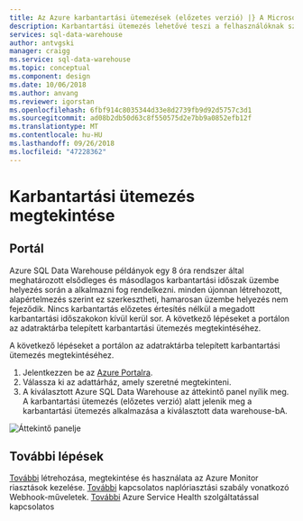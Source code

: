 ```yaml
---
title: Az Azure karbantartási ütemezések (előzetes verzió) |} A Microsoft Docs
description: Karbantartási ütemezés lehetővé teszi a felhasználóknak szerte a szükséges ütemezett karbantartási események az Azure SQL Data warehouse szolgáltatást használja, vezethet be új funkciók, frissítések és javítások megtervezéséhez.
services: sql-data-warehouse
author: antvgski
manager: craigg
ms.service: sql-data-warehouse
ms.topic: conceptual
ms.component: design
ms.date: 10/06/2018
ms.author: anvang
ms.reviewer: igorstan
ms.openlocfilehash: 6fbf914c8035344d33e8d2739fb9d92d5757c3d1
ms.sourcegitcommit: ad08b2db50d63c8f550575d2e7bb9a0852efb12f
ms.translationtype: MT
ms.contentlocale: hu-HU
ms.lasthandoff: 09/26/2018
ms.locfileid: "47228362"
---
```

# <a name="viewing-a-maintenance-schedule"></a>Karbantartási ütemezés megtekintése 

## <a name="portal"></a>Portál

Azure SQL Data Warehouse példányok egy 8 óra rendszer által meghatározott elsődleges és másodlagos karbantartási időszak üzembe helyezés során a alkalmazni fog rendelkezni. minden újonnan létrehozott, alapértelmezés szerint ez szerkesztheti, hamarosan üzembe helyezés nem fejeződik. Nincs karbantartás előzetes értesítés nélkül a megadott karbantartási időszakokon kívül kerül sor.
A következő lépéseket a portálon az adatraktárba telepített karbantartási ütemezés megtekintéséhez.

A következő lépéseket a portálon az adatraktárba telepített karbantartási ütemezés megtekintéséhez.
1.  Jelentkezzen be az [Azure Portalra](https://portal.azure.com/).
2.  Válassza ki az adattárház, amely szeretné megtekinteni. 
3.  A kiválasztott Azure SQL Data Warehouse az áttekintő panel nyílik meg. A karbantartási ütemezés (előzetes verzió) alatt jelenik meg a karbantartási ütemezés alkalmazása a kiválasztott data warehouse-bA.

![Áttekintő panelje](media/sql-data-warehouse-maintenance-scheduling/clear-overview-blade.PNG)

## <a name="next-steps"></a>További lépések
[További](https://docs.microsoft.com/azure/monitoring-and-diagnostics/monitor-alerts-unified-usage) létrehozása, megtekintése és használata az Azure Monitor riasztások kezelése.
[További](https://docs.microsoft.com/azure/monitoring-and-diagnostics/monitor-alerts-unified-log-webhook) kapcsolatos naplóriasztási szabály vonatkozó Webhook-műveletek.
[További](https://docs.microsoft.com/azure/service-health/service-health-overview) Azure Service Health szolgáltatással kapcsolatos


